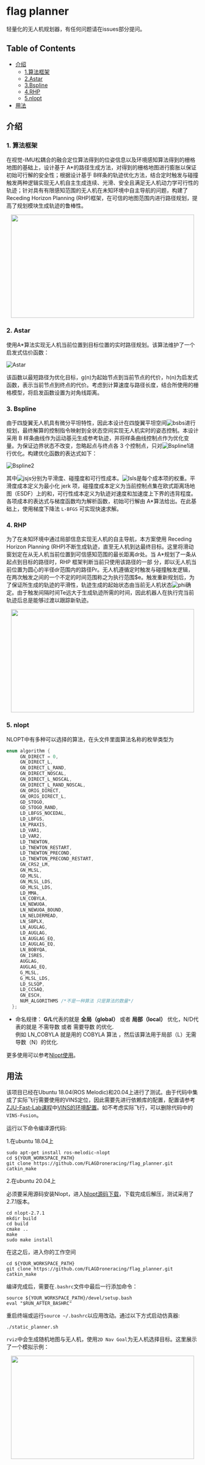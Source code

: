 # flag planner
轻量化的无人机规划器，有任何问题请在issues部分提问。
## Table of Contents

* [介绍](#介绍)  
  * [1.算法框架](#jump1)
  * [2.Astar](#jump2)
  * [3.Bspline](#jump3)
  * [4.RHP](#jump4)
  * [5.nlopt](#jump5)  
* [用法](#用法)


## 介绍
### <span id="jump1"> 1. 算法框架  </span>
在视觉-IMU松耦合的融合定位算法得到的位姿信息以及环境感知算法得到的栅格地图的基础上，设计基于 A*的路径生成方法，对得到的栅格地图进行膨胀以保证初始可行解的安全性；根据设计基于 B样条的轨迹优化方法，结合定时触发与碰撞触发两种逻辑实现无人机自主生成连续、光滑、安全且满足无人机动力学可行性的轨迹；针对具有有限感知范围的无人机在未知环境中自主导航的问题，构建了
Receding Horizon Planning (RHP)框架，在可信的地图范围内进行路径规划，提高了规划模块生成轨迹的鲁棒性。
<p id="struct1" align="center">
  <img src="pics/pic1.png" width = "480" height = "270"/>
</p>  

### <span id="jump2"> 2. Astar </span>
使用A*算法实现无人机当前位置到目标位置的实时路径规划。该算法维护了一个启发式估价函数：  

![Astar](https://latex.codecogs.com/svg.image?f(n)&space;=&space;g(n)&space;&plus;&space;h(n))   

该函数以最短路径为优化目标，g(n)为起始节点到当前节点的代价，h(n)为启发式函数，表示当前节点到终点的代价。考虑到计算速度与路径长度，结合所使用的栅格模型，将启发函数设置为对角线距离。

### <span id="jump3"> 3. Bspline </span>
由于四旋翼无人机具有微分平坦特性，因此本设计在四旋翼平坦空间![bsbs](https://latex.codecogs.com/svg.image?\{{x,&space;y,&space;z,&space;yaw}\})进行规划，最终解算的控制指令映射到全状态空间实现无人机实时的姿态控制。本设计采用 B 样条曲线作为运动基元生成参考轨迹，并将样条曲线控制点作为优化变量。为保证边界状态不改变，忽略起点与终点各 3 个控制点，只对![Bspline1](https://latex.codecogs.com/svg.image?\{C_2,&space;C_3,...,C_{N-3}\})进行优化。构建优化函数的表达式如下：

![Bspline2](https://latex.codecogs.com/svg.image?min&space;J_{total}&space;=&space;\lambda_sJ_s&space;&plus;&space;\lambda_cJ_c&space;&plus;&space;\lambda_fJ_f)

其中![jsjs](https://latex.codecogs.com/svg.image?J_s,J_e,J_f)分别为平滑度、碰撞度和可行性成本。![lsls](https://latex.codecogs.com/svg.image?{\lambda_s,&space;\lambda_c,&space;\lambda_f})是每个成本项的权重。平滑度成本定义为最小化 jerk 项，碰撞度成本定义为当前控制点集在欧式距离场地图（ESDF）上的和，可行性成本定义为轨迹对速度和加速度上下界的违背程度。各项成本的表达式与梯度函数均为解析函数，初始可行解由 A*算法给出。在此基础上，使用梯度下降法 `L-BFGS` 可实现快速求解。

### <span id="jump4"> 4. RHP </span>
为了在未知环境中通过局部信息实现无人机的自主导航，本方案使用 Receding Horizon Planning (RHP)不断生成轨迹，直至无人机到达最终目标。这里将滑动窗划定在从无人机当前位置到可信感知范围的最长距离dr处。当 A*规划了一条从起点到目标的路径时，RHP 框架判断当前只使用该路径的一部
分，即以无人机当前位置为圆心的半径dr范围内的路径Pr。无人机遵循定时触发与碰撞触发逻辑，在两次触发之间的一个不定的时间范围称之为执行范围$e。触发重新规划后，为了保证所生成的轨迹的平滑性，轨迹生成的起始状态由当前无人机状态![phi](https://latex.codecogs.com/svg.image?\phi(Te))确定。由于触发间隔时间Te远大于生成轨迹所需的时间，因此机器人在执行完当前轨迹后总是能够过渡以跟踪新轨迹。
<p id="struct2" align="center">
  <img src="pics/pic2.png" width = "480" height = "270"/>
</p>  

### <span id="jump5"> 5. nlopt </span>
NLOPT中有多种可以选择的算法，在头文件里面算法名称的枚举类型为
```c++
enum algorithm {  
     GN_DIRECT = 0,  
     GN_DIRECT_L,  
     GN_DIRECT_L_RAND,  
     GN_DIRECT_NOSCAL,    
     GN_DIRECT_L_NOSCAL,  
     GN_DIRECT_L_RAND_NOSCAL,  
     GN_ORIG_DIRECT,  
     GN_ORIG_DIRECT_L,  
     GD_STOGO,  
     GD_STOGO_RAND,  
     LD_LBFGS_NOCEDAL,  
     LD_LBFGS,  
     LN_PRAXIS,
     LD_VAR1,   
     LD_VAR2,  
     LD_TNEWTON,  
     LD_TNEWTON_RESTART,  
     LD_TNEWTON_PRECOND,  
     LD_TNEWTON_PRECOND_RESTART,  
     GN_CRS2_LM,    
     GN_MLSL,  
     GD_MLSL,  
     GN_MLSL_LDS,  
     GD_MLSL_LDS,  
     LD_MMA,  
     LN_COBYLA,  
     LN_NEWUOA,  
     LN_NEWUOA_BOUND,  
     LN_NELDERMEAD,  
     LN_SBPLX,  
     LN_AUGLAG,  
     LD_AUGLAG,  
     LN_AUGLAG_EQ,  
     LD_AUGLAG_EQ,  
     LN_BOBYQA,    
     GN_ISRES,  
     AUGLAG,  
     AUGLAG_EQ,  
     G_MLSL,  
     G_MLSL_LDS,  
     LD_SLSQP,   
     LD_CCSAQ,   
     GN_ESCH,  
     NUM_ALGORITHMS /*不是一种算法 只是算法的数量*/   
  };  
```
  
- 命名规律：
**G/L**代表的就是 **全局（global）** 或者 **局部（local）** 优化，N/D代表的就是 不需导数 或者 需要导数 的优化.  
例如 LN_COBYLA 就是用的 COBYLA 算法 ，然后该算法用于局部（L）无需导数（N）的优化. 
  

更多使用可以参考[Nlopt使用](https://www.guyuehome.com/35169)。  



## 用法
该项目已经在Ubuntu 18.04(ROS Melodic)和20.04上进行了测试。由于代码中集成了实际飞行需要使用的VINS定位，因此需要先进行依赖库的配置，配置请参考[ZJU-Fast-Lab课程](https://github.com/ZJU-FAST-Lab/Fast-Drone-250)中[VINS的环境配置](https://www.bilibili.com/video/BV1WZ4y167me?p=8)。如不考虑实际飞行，可以删除代码中的`VINS-Fusion`。

运行以下命令编译源代码: 

1.在ubuntu 18.04上

```
sudo apt-get install ros-melodic-nlopt
cd ${YOUR_WORKSPACE_PATH}
git clone https://github.com/FLAGDroneracing/flag_planner.git
catkin_make
```

2.在ubuntu 20.04上

必须要采用源码安装Nlopt，进入[Nlopt源码下载](https://nlopt.readthedocs.io/en/latest/)，下载完成后解压，测试采用了2.7.1版本。
```
cd nlopt-2.7.1
mkdir build
cd build
cmake ..
make
sudo make install
```

在这之后，进入你的工作空间
```
cd ${YOUR_WORKSPACE_PATH}
git clone https://github.com/FLAGDroneracing/flag_planner.git
catkin_make
```

编译完成后，需要在`.bashrc`文件中最后一行添加命令：
```
source ${YOUR_WORKSPACE_PATH}/devel/setup.bash 
eval "$RUN_AFTER_BASHRC"
```

重启终端或运行`source ~/.bashrc`以应用改动。通过以下方式启动仿真器:    
```linux-kernel-module
./static_planner.sh
```
 `rviz`中会生成随机地图与无人机，使用`2D Nav Goal`为无人机选择目标。这里展示了一个模拟示例：

<!-- add some gif here -->
 <p id="gif1" align="center">
  <img src="pics/gif1.gif" width = "480" height = "270"/>
 </p>


